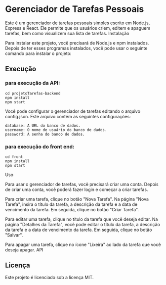 # Gerenciador de Tarefas Pessoais

Este é um gerenciador de tarefas pessoais simples escrito em Node.js, Express e React. Ele permite que os usuários criem, editem e apaguem tarefas, bem como visualizem sua lista de tarefas.
Instalação

Para instalar este projeto, você precisará de Node.js e npm instalados. Depois de ter esses programas instalados, você pode usar o seguinte comando para instalar o projeto:

## Execução

### para execução da API:

    cd projetoTarefas-backend
    npm install
    npm start

Você pode configurar o gerenciador de tarefas editando o arquivo config.json. Este arquivo contém as seguintes configurações:

    database: A URL do banco de dados.
    username: O nome de usuário do banco de dados.
    password: A senha do banco de dados.

### para execução do front end:

    cd front
    npm install
    npm start

Uso

Para usar o gerenciador de tarefas, você precisará criar uma conta. Depois de criar uma conta, você poderá fazer login e começar a criar tarefas.

Para criar uma tarefa, clique no botão "Nova Tarefa". Na página "Nova Tarefa", insira o título da tarefa, a descrição da tarefa e a data de vencimento da tarefa. Em seguida, clique no botão "Criar Tarefa".

Para editar uma tarefa, clique no título da tarefa que você deseja editar. Na página "Detalhes da Tarefa", você pode editar o título da tarefa, a descrição da tarefa e a data de vencimento da tarefa. Em seguida, clique no botão "Salvar".

Para apagar uma tarefa, clique no ícone "Lixeira" ao lado da tarefa que você deseja apagar.
API

## Licença

Este projeto é licenciado sob a licença MIT.
